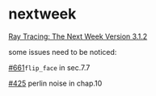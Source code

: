 # nextweek
[Ray Tracing: The Next Week Version 3.1.2](<https://raytracing.github.io/books/RayTracingTheNextWeek.html#ascenetestingallnewfeatures> ) 

some issues need to be noticed:

[#661](<https://github.com/RayTracing/raytracing.github.io/issues/661> )`flip_face` in sec.7.7 

[#425](<https://github.com/RayTracing/raytracing.github.io/issues/425> ) perlin noise in chap.10 

